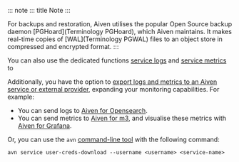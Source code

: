 ::: note
::: title
Note
:::

For backups and restoration, Aiven utilises the popular Open Source
backup daemon [PGHoard](Terminology PGHoard), which Aiven maintains. It makes real-time copies of
[WAL](Terminology PGWAL) files to an
object store in compressed and encrypted format.
:::

You can also use the dedicated functions
[service logs](avn-service-logs) and
[service metrics](avn-service-metrics) to

Additionally, you have the option to
[export logs and metrics to an Aiven service or external provider](/docs/platform/concepts/logs-metrics-alerts), expanding your monitoring capabilities. For example:

-   You can send logs to
    [Aiven for Opensearch](/docs/products/opensearch).
-   You can send metrics to
    [Aiven for m3](/docs/products/m3db),
    and visualise these metrics with
    [Aiven for Grafana](/docs/products/grafana).

Or, you can use the `avn`
[command-line tool](/docs/tools/cli) with
the following command:

    avn service user-creds-download --username <username> <service-name>
